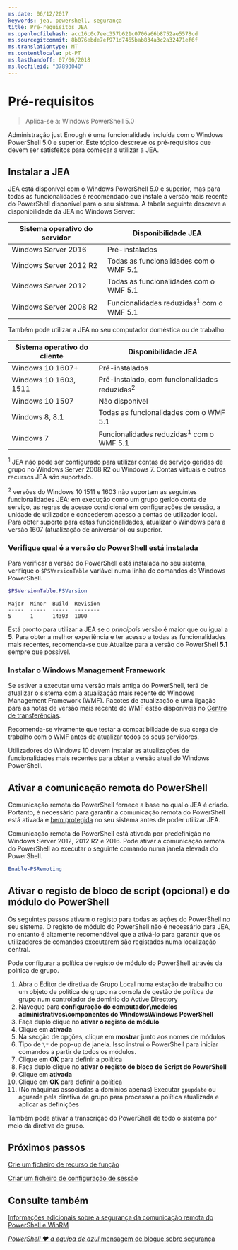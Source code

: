 ```yaml
---
ms.date: 06/12/2017
keywords: jea, powershell, segurança
title: Pré-requisitos JEA
ms.openlocfilehash: acc16c0c7eec357b621c0706a66b8752ae5578cd
ms.sourcegitcommit: 8b076ebde7ef971d7465bab834a3c2a32471ef6f
ms.translationtype: MT
ms.contentlocale: pt-PT
ms.lasthandoff: 07/06/2018
ms.locfileid: "37893040"
---
```

# <a name="prerequisites"></a>Pré-requisitos

> Aplica-se a: Windows PowerShell 5.0

Administração just Enough é uma funcionalidade incluída com o Windows PowerShell 5.0 e superior.
Este tópico descreve os pré-requisitos que devem ser satisfeitos para começar a utilizar a JEA.

## <a name="install-jea"></a>Instalar a JEA

JEA está disponível com o Windows PowerShell 5.0 e superior, mas para todas as funcionalidades é recomendado que instale a versão mais recente do PowerShell disponível para o seu sistema.
A tabela seguinte descreve a disponibilidade da JEA no Windows Server:

Sistema operativo do servidor   | Disponibilidade JEA
--------------------------|--------------------------------
Windows Server 2016       | Pré-instalados
Windows Server 2012 R2    | Todas as funcionalidades com o WMF 5.1
Windows Server 2012       | Todas as funcionalidades com o WMF 5.1
Windows Server 2008 R2    | Funcionalidades reduzidas<sup>1</sup> com o WMF 5.1

Também pode utilizar a JEA no seu computador doméstica ou de trabalho:

Sistema operativo do cliente   | Disponibilidade JEA
--------------------------|-----------------------------------------------------
Windows 10 1607+          | Pré-instalados
Windows 10 1603, 1511     | Pré-instalado, com funcionalidades reduzidas<sup>2</sup>
Windows 10 1507           | Não disponível
Windows 8, 8.1            | Todas as funcionalidades com o WMF 5.1
Windows 7                 | Funcionalidades reduzidas<sup>1</sup> com o WMF 5.1

<sup>1</sup> JEA não pode ser configurado para utilizar contas de serviço geridas de grupo no Windows Server 2008 R2 ou Windows 7.
Contas virtuais e outros recursos JEA *são* suportado.

<sup>2</sup> versões do Windows 10 1511 e 1603 não suportam as seguintes funcionalidades JEA: em execução como um grupo gerido conta de serviço, as regras de acesso condicional em configurações de sessão, a unidade de utilizador e concederem acesso a contas de utilizador local.
Para obter suporte para estas funcionalidades, atualizar o Windows para a versão 1607 (atualização de aniversário) ou superior.

### <a name="check-which-version-of-powershell-is-installed"></a>Verifique qual é a versão do PowerShell está instalada

Para verificar a versão do PowerShell está instalada no seu sistema, verifique o `$PSVersionTable` variável numa linha de comandos do Windows PowerShell.

```powershell
$PSVersionTable.PSVersion
```

```output
Major  Minor  Build  Revision
-----  -----  -----  --------
5      1      14393  1000
```

Está pronto para utilizar a JEA se o *principais* versão é maior que ou igual a **5**.
Para obter a melhor experiência e ter acesso a todas as funcionalidades mais recentes, recomenda-se que Atualize para a versão do PowerShell **5.1** sempre que possível.

### <a name="install-windows-management-framework"></a>Instalar o Windows Management Framework

Se estiver a executar uma versão mais antiga do PowerShell, terá de atualizar o sistema com a atualização mais recente do Windows Management Framework (WMF).
Pacotes de atualização e uma ligação para as notas de versão mais recente do WMF estão disponíveis no [Centro de transferências](https://blogs.msdn.microsoft.com/powershell/2016/02/24/windows-management-framework-wmf-5-0-rtm-packages-has-been-republished/).

Recomenda-se vivamente que testar a compatibilidade de sua carga de trabalho com o WMF antes de atualizar todos os seus servidores.

Utilizadores do Windows 10 devem instalar as atualizações de funcionalidades mais recentes para obter a versão atual do Windows PowerShell.

## <a name="enable-powershell-remoting"></a>Ativar a comunicação remota do PowerShell

Comunicação remota do PowerShell fornece a base no qual o JEA é criado.
Portanto, é necessário para garantir a comunicação remota do PowerShell está ativada e [bem protegida](/powershell/scripting/setup/winrmsecurity) no seu sistema antes de poder utilizar JEA.

Comunicação remota do PowerShell está ativada por predefinição no Windows Server 2012, 2012 R2 e 2016.
Pode ativar a comunicação remota do PowerShell ao executar o seguinte comando numa janela elevada do PowerShell.

```powershell
Enable-PSRemoting
```

## <a name="enable-powershell-module-and-script-block-logging-optional"></a>Ativar o registo de bloco de script (opcional) e do módulo do PowerShell

Os seguintes passos ativam o registo para todas as ações do PowerShell no seu sistema.
O registo de módulo do PowerShell não é necessário para JEA, no entanto é altamente recomendável que a ativá-lo para garantir que os utilizadores de comandos executarem são registados numa localização central.

Pode configurar a política de registo de módulo do PowerShell através da política de grupo.

1. Abra o Editor de diretiva de Grupo Local numa estação de trabalho ou um objeto de política de grupo na consola de gestão de política de grupo num controlador de domínio do Active Directory
2. Navegue para **configuração do computador\\modelos administrativos\\componentes do Windows\\Windows PowerShell**
3. Faça duplo clique no **ativar o registo de módulo**
4. Clique em **ativada**
5. Na secção de opções, clique em **mostrar** junto aos nomes de módulos
6. Tipo de `\*` de pop-up de janela. Isso instrui o PowerShell para iniciar comandos a partir de todos os módulos.
7. Clique em **OK** para definir a política
8. Faça duplo clique no **ativar o registo de bloco de Script do PowerShell**
9. Clique em **ativada**
10. Clique em **OK** para definir a política
11. (No máquinas associadas a domínios apenas) Executar `gpupdate` ou aguarde pela diretiva de grupo para processar a política atualizada e aplicar as definições

Também pode ativar a transcrição do PowerShell de todo o sistema por meio da diretiva de grupo.

## <a name="next-steps"></a>Próximos passos

[Crie um ficheiro de recurso de função](role-capabilities.md)

[Criar um ficheiro de configuração de sessão](session-configurations.md)

## <a name="see-also"></a>Consulte também

[Informações adicionais sobre a segurança da comunicação remota do PowerShell e WinRM](/powershell/scripting/setup/winrmsecurity)

[*PowerShell ♥ a equipa de azul* mensagem de blogue sobre segurança](https://blogs.msdn.microsoft.com/powershell/2015/06/09/powershell-the-blue-team/)